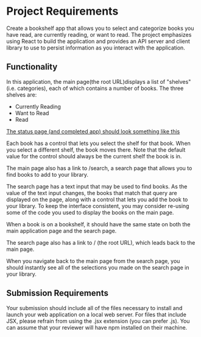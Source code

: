 # Project Requirements

Create a bookshelf app that allows you to select and categorize books you have read, are currently reading, or want to read.  The project emphasizes using React to build the application and provides an API server and client library to use to persist information as you interact with the application.

## Functionality

In this application, the main page(the root URL)displays a list of "shelves" (i.e. categories), each of which contains a number of books. The three shelves are:

* Currently Reading
* Want to Read
* Read

[The status page (and completed app) should look something like this](ss1.png)

Each book has a control that lets you select the shelf for that book. When you select a different shelf, the book moves there. Note that the default value for the control should always be the current shelf the book is in.  

[](ss2.png)

The main page also has a link to /search, a search page that allows you to find books to add to your library.

The search page has a text input that may be used to find books. As the value of the text input changes, the books that match that query are displayed on the page, along with a control that lets you add the book to your library. To keep the interface consistent, you may consider re-using some of the code you used to display the books on the main page.

[](ss3.png)

When a book is on a bookshelf, it should have the same state on both the main application page and the search page.

[](ss4.png)

The search page also has a link to / (the root URL), which leads back to the main page.

When you navigate back to the main page from the search page, you should instantly see all of the selections you made on the search page in your library.

## Submission Requirements

Your submission should include all of the files necessary to install and launch your web application on a local web server. For files that include JSX, please refrain from using the .jsx extension (you can prefer .js). You can assume that your reviewer will have npm installed on their machine.